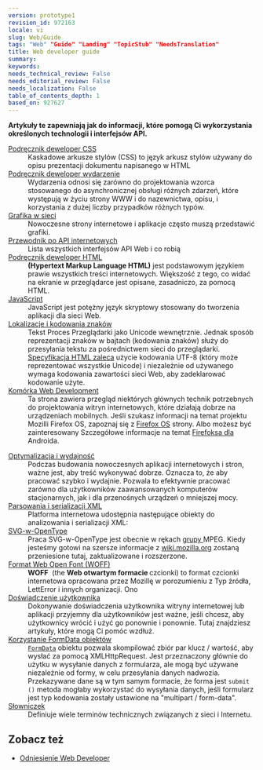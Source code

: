 ```yaml
---
version: prototype1
revision_id: 972163
locale: vi
slug: Web/Guide
tags: "Web" "Guide" "Landing" "TopicStub" "NeedsTranslation"
title: Web developer guide
summary: 
keywords: 
needs_technical_review: False
needs_editorial_review: False
needs_localization: False
table_of_contents_depth: 1
based_on: 927627
---
```

<p><strong><font><font>Artykuły te zapewniają jak do informacji, które pomogą Ci wykorzystania określonych technologii i interfejsów API.</font></font></strong></p>

<div>
<div>
<div class="row topicpage-table">
<div class="section">
<dl>
 <dt class="landingPageList"><a href="https://developer.mozilla.org/en-US/docs/Web/Guide/CSS"><font><font>Podręcznik deweloper CSS</font></font></a></dt>
 <dd class="landingPageList"><font><font>Kaskadowe arkusze stylów (CSS) to język arkusz stylów używany do opisu prezentacji dokumentu napisanego w HTML</font></font></dd>
 <dt class="landingPageList"><a href="https://developer.mozilla.org/en-US/docs/Web/Guide/Events"><font><font>Podręcznik deweloper wydarzenie</font></font></a></dt>
 <dd class="landingPageList"><font><font>Wydarzenia odnosi się zarówno do projektowania wzorca stosowanego do asynchronicznej obsługi różnych zdarzeń, które występują w życiu strony WWW i do nazewnictwa, opisu, i korzystania z dużej liczby przypadków różnych typów.</font></font></dd>
 <dt class="landingPageList"><a href="https://developer.mozilla.org/en-US/docs/Web/Guide/Graphics"><font><font>Grafika w sieci</font></font></a></dt>
 <dd class="landingPageList"><font><font>Nowoczesne strony internetowe i aplikacje często muszą przedstawić grafiki.</font></font></dd>
 <dt class="landingPageList"><a href="https://developer.mozilla.org/en-US/docs/Web/Guide/API"><font><font>Przewodnik po API internetowych</font></font></a></dt>
 <dd class="landingPageList"><font><font>Lista wszystkich interfejsów API Web i co robią</font></font></dd>
 <dt class="landingPageList"><a href="https://developer.mozilla.org/en-US/docs/Web/Guide/HTML"><font><font>Podręcznik deweloper HTML</font></font></a></dt>
 <dd class="landingPageList"><strong><font><font>(Hypertext Markup Language HTML)</font></font></strong><font><font> jest podstawowym językiem prawie wszystkich treści internetowych. </font><font>Większość z tego, co widać na ekranie w przeglądarce jest opisane, zasadniczo, za pomocą HTML.</font></font></dd>
 <dt><a href="https://developer.mozilla.org/en-US/docs/JavaScript" title="/ pl / docs / JavaScript"><font><font>JavaScript</font></font></a></dt>
 <dd><font><font>JavaScript jest potężny język skryptowy stosowany do tworzenia aplikacji dla sieci Web.</font></font></dd>
 <dt class="landingPageList"><a href="https://developer.mozilla.org/en-US/docs/Localizations_and_character_encodings"><font><font>Lokalizacje i kodowania znaków</font></font></a></dt>
 <dd class="landingPageList"><font><font>Tekst Proces Przeglądarki jako Unicode wewnętrznie. </font><font>Jednak sposób reprezentacji znaków w bajtach (kodowania znaków) służy do przesyłania tekstu za pośrednictwem sieci do przeglądarki. </font></font><a class="external external-icon" href="http://www.whatwg.org/specs/web-apps/current-work/multipage/semantics.html#charset" title="http://www.whatwg.org/specs/web-apps/current-work/multipage/semantics.html#charset"><font><font>Specyfikacja HTML zaleca</font></font></a><font><font> użycie kodowania UTF-8 (który może reprezentować wszystkie Unicode) i niezależnie od używanego wymaga kodowania zawartości sieci Web, aby zadeklarować kodowanie użyte.</font></font></dd>
 <dt class="landingPageList"><a href="https://developer.mozilla.org/en-US/docs/Web/Guide/Mobile"><font><font>Komórka Web Development</font></font></a></dt>
 <dd class="landingPageList"><font><font>Ta strona zawiera przegląd niektórych głównych technik potrzebnych do projektowania witryn internetowych, które działają dobrze na urządzeniach mobilnych. </font><font>Jeśli szukasz informacji na temat projektu Mozilli Firefox OS, zapoznaj się z </font></font><a href="https://developer.mozilla.org/en/Mozilla/Firefox_OS" title="Boot to Gecko"><font><font>Firefox OS</font></font></a><font><font> strony. </font><font>Albo możesz być zainteresowany Szczegółowe informacje na temat </font></font><a href="https://developer.mozilla.org/en/Mozilla/Firefox_for_Android" title="Firefox dla Androida"><font><font>Firefoksa dla </font></font></a><font><font>Androida.</font></font></dd>
</dl>

<dl>
</dl>
</div>

<div class="section">
<dl>
 <dt class="landingPageList"><a href="https://developer.mozilla.org/en-US/docs/Web/Guide/Performance"><font><font>Optymalizacja i wydajność</font></font></a></dt>
 <dd class="landingPageList"><font><font>Podczas budowania nowoczesnych aplikacji internetowych i stron, ważne jest, aby treść wykonywać dobrze. </font><font>Oznacza to, że aby pracować szybko i wydajnie. </font><font>Pozwala to efektywnie pracować zarówno dla użytkowników zaawansowanych komputerów stacjonarnych, jak i dla przenośnych urządzeń o mniejszej mocy.</font></font></dd>
 <dt class="landingPageList"><a href="https://developer.mozilla.org/en-US/docs/Web/Guide/Parsing_and_serializing_XML"><font><font>Parsowania i serializacji XML</font></font></a></dt>
 <dd class="landingPageList"><font><font>Platforma internetowa udostępnia następujące obiekty do analizowania i serializacji XML:</font></font></dd>
 <dt class="landingPageList"><a href="https://developer.mozilla.org/en-US/docs/Web/Guide/SVG-in-OpenType"><font><font>SVG-w-OpenType</font></font></a></dt>
 <dd class="landingPageList"><font><font>Praca SVG-w-OpenType jest obecnie w rękach </font></font><a class="external external-icon" href="http://mpeg.chiariglione.org/"><font><font>grupy </font></font></a><font><font>MPEG. </font><font>Kiedy jesteśmy gotowi na szersze informacje z </font></font><a class="external external-icon" href="https://wiki.mozilla.org/SVGOpenTypeFonts"><font><font>wiki.mozilla.org</font></font></a><font><font> zostaną przeniesione tutaj, zaktualizowane i rozszerzone.</font></font></dd>
 <dt class="landingPageList"><a href="https://developer.mozilla.org/en-US/docs/Web/Guide/WOFF"><font><font>Format Web Open Font (WOFF)</font></font></a></dt>
 <dd class="landingPageList"><strong><font><font>WOFF</font></font></strong><font><font> &nbsp;(the </font></font><strong><font><font>Web otwartym formacie </font></font></strong><font><font>czcionki) </font><font>to format czcionki internetowa opracowana przez Mozillę w porozumieniu z Typ źródła, LettError i innych organizacji. </font><font>Ono</font></font></dd>
 <dt class="landingPageList"><a href="https://developer.mozilla.org/en-US/docs/Web/Guide/User_experience"><font><font>Doświadczenie użytkownika</font></font></a></dt>
 <dd class="landingPageList"><font><font>Dokonywanie doświadczenia użytkownika witryny internetowej lub aplikacji przyjemny dla użytkowników jest ważne, jeśli chcesz, aby użytkownicy wrócić i użyć go ponownie i ponownie. </font><font>Tutaj znajdziesz artykuły, które mogą Ci pomóc wzdłuż.</font></font></dd>
 <dt class="landingPageList"><a href="https://developer.mozilla.org/en-US/docs/Web/Guide/Using_FormData_Objects"><font><font>Korzystanie FormData obiektów</font></font></a></dt>
 <dd class="landingPageList"><a href="https://developer.mozilla.org/en/DOM/XMLHttpRequest/FormData" title="pl / DOM / XMLHttpRequest / FormData"><code><font><font>FormData</font></font></code></a><font><font> obiektu pozwala skompilować zbiór par klucz / wartość, aby wysłać za pomocą </font><font>XMLHttpRequest. </font><font>Jest przeznaczony głównie do użytku w wysyłanie danych z formularza, ale mogą być używane niezależnie od formy, w celu przesyłania danych nadwozia. </font><font>Przekazywane dane są w tym samym formacie, że forma jest </font><code><font>submit ()</font></code><font> metoda mogłaby wykorzystać do wysyłania danych, jeśli formularz jest typ kodowania zostały ustawione na "multipart / form-data".</font></font></dd>
 <dt class="landingPageList"><a href="/en-US/docs/Glossary"><font><font>Słowniczek</font></font></a></dt>
 <dd class="landingPageList"><font><font>Definiuje wiele terminów technicznych związanych z sieci i Internetu.</font></font></dd>
</dl>
</div>
</div>
</div>
</div>

<h2 id="See_also"><font><font>Zobacz też</font></font></h2>

<ul>
 <li><a href="/en-US/docs/Web/Reference" title="/ pl / docs / Web / Referencje"><font><font>Odniesienie Web Developer</font></font></a></li>
</ul>

